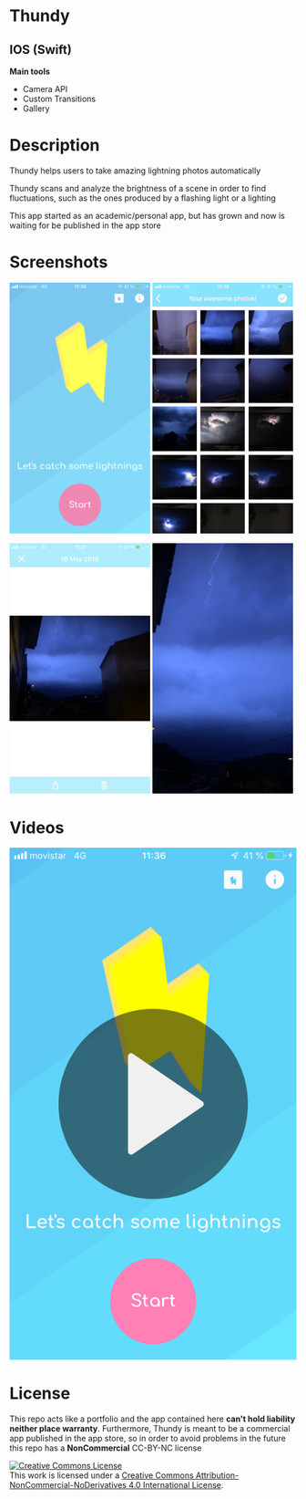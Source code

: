 <h1>Thundy</h1>
<h2>IOS (Swift)</h2>
<b>Main tools</b>
<ul>
<li>Camera API</li>
<li>Custom Transitions</li>
<li>Gallery</li>
</ul>

<h1>Description</h1>
<p>Thundy helps users to take amazing lightning photos automatically</p>
<p>Thundy scans and analyze the brightness of a scene in order to find fluctuations, such as the ones produced by a flashing light or a lighting</p>
<p>This app started as an academic/personal app, but has grown and now is waiting for be published in the app store</p>

<h1>Screenshots</h1>
<p>
  <a href='#img1'><img id='img1' width = '49%' src='IMG_0685.png'/></a>
  <a href='#img2'><img id='img2' width = '49%' src='IMG_0686.png'/></a>
</p>
<p>
  <a href='#img3'><img id='img3' width = '49%' src='IMG_0687.png'/></a>
  <a href='#img4'><img id='img4' width = '49%' src='IMG_0688.png'/></a>
</p>

<h1>Videos</h1>
<p>
  <a href='#img3'><img id='img_cover' src='thundy_cover.png'/></a>
</p>

<h1>License</h1>
<p>This repo acts like a portfolio and the app contained here <b>can't hold liability neither place warranty</b>. Furthermore, Thundy is meant to be a commercial app published in the app store, so in order to avoid problems in the future this repo has a <b>NonCommercial</b> CC-BY-NC license</p>
<a rel="license" href="http://creativecommons.org/licenses/by-nc-nd/4.0/"><img alt="Creative Commons License" style="border-width:0" src="https://i.creativecommons.org/l/by-nc-nd/4.0/88x31.png" /></a><br />This work is licensed under a <a rel="license" href="http://creativecommons.org/licenses/by-nc-nd/4.0/">Creative Commons Attribution-NonCommercial-NoDerivatives 4.0 International License</a>.
